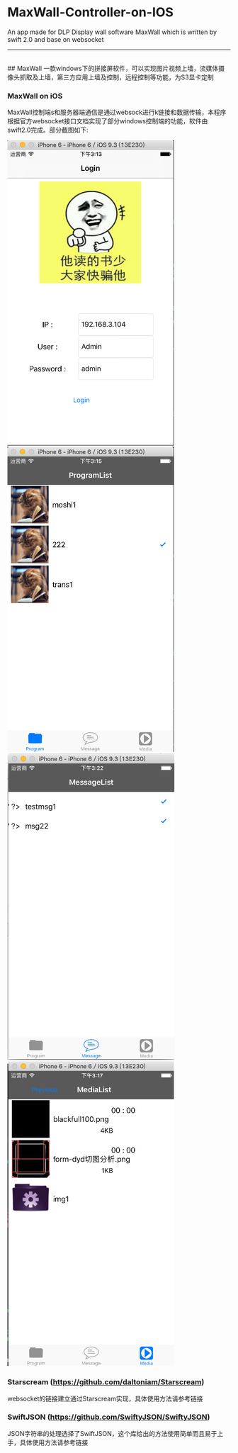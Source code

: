# MaxWall-Controller-on-IOS
An app made for DLP Display wall software MaxWall which is written by swift 2.0 and base on websocket
***
<br>
## MaxWall
  一款windows下的拼接屏软件，可以实现图片视频上墙，流媒体摄像头抓取及上墙，第三方应用上墙及控制，远程控制等功能，为S3显卡定制

### MaxWall on iOS
  MaxWall控制端s和服务器端通信是通过websock进行k链接和数据传输，本程序根据官方websocket接口文档实现了部分windows控制端的功能，软件由swift2.0完成。部分截图如下:
  
  ![](./PIC/Login.png)
  ![](./PIC/Program.png)
  ![](./PIC/Message.png)
  ![](./PIC/Media.png)
  
### Starscream (https://github.com/daltoniam/Starscream)
  websocket的链接建立通过Starscream实现，具体使用方法请参考链接
  
### SwiftJSON (https://github.com/SwiftyJSON/SwiftyJSON)
  JSON字符串的处理选择了SwiftJSON，这个库给出的方法使用简单而且易于上手，具体使用方法请参考链接
